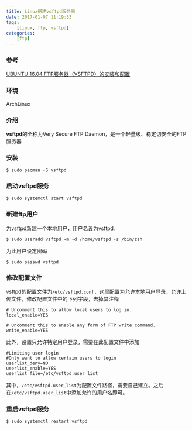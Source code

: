 ```yaml
---
title: Linux搭建vsftpd服务器
date: 2017-01-07 11:19:53
tags:
    [linux, ftp, vsftpd]
categories:
    [ftp]
---
```


### 参考
[UBUNTU 16.04 FTP服务器（VSFTPD）的安装和配置](http://www.weihailan.com/article/374)

### 环境
ArchLinux

### 介绍
**vsftpd**的全称为Very Secure FTP Daemon，是一个轻量级、稳定切安全的FTP服务器

### 安装
```
$ sudo pacman -S vsftpd
```

<!--more-->

### 启动vsftpd服务
```
$ sudo systemctl start vsftpd
```

### 新建ftp用户
为vsftpd新建一个本地用户，用户名设为vsftpd。
```
$ sudo useradd vsftpd -m -d /home/vsftpd -s /bin/zsh
```

为此用户设定密码
```
$ sudo passwd vsftpd
```

### 修改配置文件
vsftpd的配置文件为`/etc/vsftpd.conf`，这里配置为允许本地用户登录，允许上传文件，修改配置文件中的下列字段，去掉其注释
```
# Uncomment this to allow local users to log in.
local_enable=YES

# Uncomment this to enable any form of FTP write command.
write_enable=YES
```

此外，设置只允许特定用户登录，需要在此配置文件中添加
```
#Limiting user login
#Only want to allow certain users to login
userlist_deny=NO
userlist_enable=YES
userlist_file=/etc/vsftpd.user_list
```

其中，`/etc/vsftpd.user_list`为配置文件路径，需要自己建立。之后在`/etc/vsftpd.user_list`中添加允许的用户名即可。

### 重启vsftpd服务
```
$ sudo systemctl restart vsftpd
```
